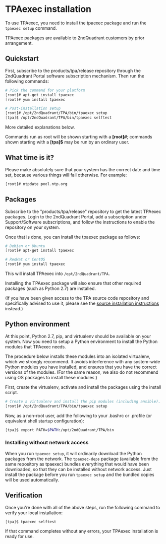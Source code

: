 # TPAexec installation

To use TPAexec, you need to install the tpaexec package and run the
``tpaexec setup`` command.

TPAexec packages are available to 2ndQuadrant customers by prior
arrangement.

## Quickstart

First, subscribe to the products/tpa/release repository through the
2ndQuadrant Portal software subscription mechanism. Then run the
following commands:

```bash
# Pick the command for your platform
[root]# apt-get install tpaexec
[root]# yum install tpaexec

# Post-installation setup
[root]# /opt/2ndQuadrant/TPA/bin/tpaexec setup
[tpa]$ /opt/2ndQuadrant/TPA/bin/tpaexec selftest
```

More detailed explanations below.

Commands run as root will be shown starting with a **[root]#**; commands
shown starting with a **[tpa]$** may be run by an ordinary user.

## What time is it?

Please make absolutely sure that your system has the correct date and
time set, because various things will fail otherwise. For example:

```bash
[root]# ntpdate pool.ntp.org
```

## Packages

Subscribe to the "products/tpa/release" repository to get the latest
TPAexec packages. Login to the 2ndQuadrant Portal, add a subscription
under Support/Software subscriptions, and follow the instructions to
enable the repository on your system.

Once that is done, you can install the tpaexec package as follows:

```bash
# Debian or Ubuntu
[root]# apt-get install tpaexec

# RedHat or CentOS
[root]# yum install tpaexec
```

This will install TPAexec into ``/opt/2ndQuadrant/TPA``.

Installing the TPAexec package will also ensure that other required
packages (such as Python 2.7) are installed.

(If you have been given access to the TPA source code repository and
specifically advised to use it, please see the
[source installation instructions](INSTALL-repo.md) instead.)

## Python environment

At this point, Python 2.7, pip, and virtualenv should be available on
your system. Now you need to setup a Python environment to install the
Python modules that TPAexec needs.

The procedure below installs these modules into an isolated virtualenv,
which we strongly recommend. It avoids interference with any system-wide
Python modules you have installed, and ensures that you have the correct
versions of the modules. (For the same reason, we also do not recommend
using OS packages to install these modules.)

First, create the virtualenv, activate and install the packages using the install script.

```bash
# Create a virtualenv and install the pip modules (including ansible).
[root]# /opt/2ndQuadrant/TPA/bin/tpaexec setup
```

Now, as a non-root user, add the following to your .bashrc or
.profile (or equivalent shell startup configuration):

```bash
[tpa]$ export PATH=$PATH:/opt/2ndQuadrant/TPA/bin
```

### Installing without network access

When you run ``tpaexec setup``, it will ordinarily download the Python
packages from the network. The ``tpaexec-deps`` package (available from
the same repository as tpaexec) bundles everything that would have been
downloaded, so that they can be installed without network access. Just
install the package before you run ``tpaexec setup`` and the bundled
copies will be used automatically.

## Verification

Once you're done with all of the above steps, run the following command
to verify your local installation:

```bash
[tpa]$ tpaexec selftest
```

If that command completes without any errors, your TPAexec installation
is ready for use.
